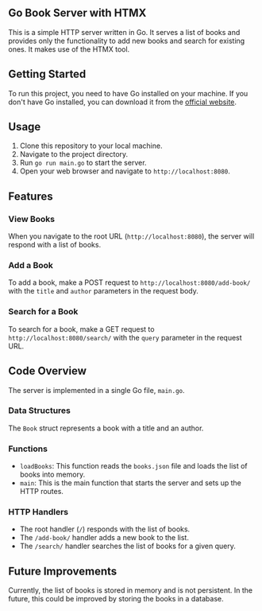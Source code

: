 ## Go Book Server with HTMX

This is a simple HTTP server written in Go. It serves a list of books and provides only the functionality to add new books and search for existing ones. It makes use of the HTMX tool.

## Getting Started

To run this project, you need to have Go installed on your machine. If you don't have Go installed, you can download it from the [official website](https://golang.org/dl/).

## Usage

1. Clone this repository to your local machine.
2. Navigate to the project directory.
3. Run `go run main.go` to start the server.
4. Open your web browser and navigate to `http://localhost:8080`.

## Features

### View Books

When you navigate to the root URL (`http://localhost:8080`), the server will respond with a list of books.

### Add a Book

To add a book, make a POST request to `http://localhost:8080/add-book/` with the `title` and `author` parameters in the request body.

### Search for a Book

To search for a book, make a GET request to `http://localhost:8080/search/` with the `query` parameter in the request URL.

## Code Overview

The server is implemented in a single Go file, `main.go`.

### Data Structures

The `Book` struct represents a book with a title and an author.

### Functions

- `loadBooks`: This function reads the `books.json` file and loads the list of books into memory.
- `main`: This is the main function that starts the server and sets up the HTTP routes.

### HTTP Handlers

- The root handler (`/`) responds with the list of books.
- The `/add-book/` handler adds a new book to the list.
- The `/search/` handler searches the list of books for a given query.

## Future Improvements

Currently, the list of books is stored in memory and is not persistent. In the future, this could be improved by storing the books in a database.

